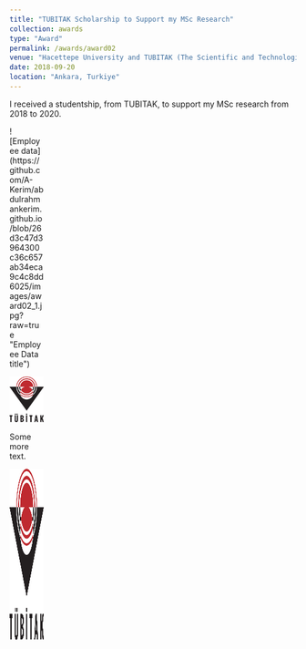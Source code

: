 ```yaml
---
title: "TUBITAK Scholarship to Support my MSc Research"
collection: awards
type: "Award"
permalink: /awards/award02
venue: "Hacettepe University and TUBITAK (The Scientific and Technological Research Instution of Turkiye)"
date: 2018-09-20
location: "Ankara, Turkiye"
---
```


I received a studentship, from TUBITAK, to support my MSc research from 2018 to 2020.


<div style="width:60px ; height:60px">
![Employee data](https://github.com/A-Kerim/abdulrahmankerim.github.io/blob/26d3c47d3964300c36c657ab34eca9c4c8dd6025/images/award02_1.jpg?raw=true "Employee Data title")
<div>

![Alt text][logo]

Some more text.

[logo]: https://github.com/A-Kerim/abdulrahmankerim.github.io/blob/26d3c47d3964300c36c657ab34eca9c4c8dd6025/images/award02_1.jpg "This text shows on hover"

<p align="center">
  <img height="300px" src="https://github.com/A-Kerim/abdulrahmankerim.github.io/blob/26d3c47d3964300c36c657ab34eca9c4c8dd6025/images/award02_1.jpg">
</p>
